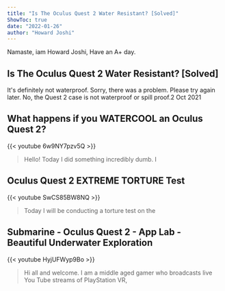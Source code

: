 ```yaml
---
title: "Is The Oculus Quest 2 Water Resistant? [Solved]"
ShowToc: true 
date: "2022-01-26"
author: "Howard Joshi" 
---
```


Namaste, iam Howard Joshi, Have an A+ day.
## Is The Oculus Quest 2 Water Resistant? [Solved]
It's definitely not waterproof. Sorry, there was a problem. Please try again later. No, the Quest 2 case is not waterproof or spill proof.2 Oct 2021

## What happens if you WATERCOOL an Oculus Quest 2?
{{< youtube 6w9NY7pzv5Q >}}
>Hello! Today I did something incredibly dumb. I 

## Oculus Quest 2 EXTREME TORTURE Test
{{< youtube SwCS85BW8NQ >}}
>Today I will be conducting a torture test on the 

## Submarine - Oculus Quest 2 - App Lab - Beautiful Underwater Exploration
{{< youtube HyjUFWyp9Bo >}}
>Hi all and welcome. I am a middle aged gamer who broadcasts live You Tube streams of PlayStation VR, 

